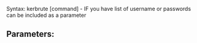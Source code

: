 Syntax: 
kerbrute [command]
    - IF you have list of username or passwords can be included as a parameter

## Parameters: 